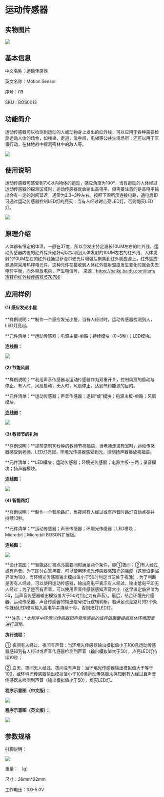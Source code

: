 # 运动传感器

## 实物图片
![](boson_运动传感器_实物图片.jpg)

## 基本信息
中文名称：运动传感器

英文名称：Motion Sensor

序号：i13

SKU：BOS0013

## 功能简介
运动传感器可以检测到运动的人或动物身上发出的红外线，可以应用于各种需要检测运动人体的场合，如楼梯，走道，洗手间，电梯等公共生活场所；还可以用于军事行动，在林地战中探测密林中的敌人等。

![](boson_运动传感器_模块简介.png)

## 使用说明
运动传感器可感受到7米以内物体的运动，感应角度为100°，当有运动的人体经过运动传感器的探测区域时，运动传感器就会输出高电平。但需要注意的是高电平输出会有一定的时间延迟，通常为2.3~3秒左右。按照下图所示连接电路，通电后即可通过运动传感器控制LED灯的亮灭：当有人经过时点亮LED灯，否则熄灭LED灯。

![](boson_运动传感器_使用说明.png)

## 原理介绍
人体都有恒定的体温，一般在37度，所以会发出特定波长10UM左右的红外线，运动传感器内置的红外探头刚好可以探测到人体发射的10UM左右的红外线。人体发射的10UM左右的红外线通过菲涅尔滤光片增强后聚集到红外感应源上，红外感应源通常采用热释电元件，这种元件在接收到人体红外辐射温度发生变化时就会失去电荷平衡，向外释放电荷，产生电信号。
来源：https://baike.baidu.com/item/热释电红外线传感器/578786

## 应用样例
#### (1) 感应发光小屋
**样例说明：**制作一个感应发光小屋，当有人经过时，运动传感器检测到人，LED灯亮起。

**元件清单：**运动传感器；电源主板-单路；持续模块（0~6秒）；LED模块。

**连线图：**

![](boson_运动传感器_应用样例1_连线图.png)

#### (2) 节能风扇
**样例说明：**利用声音传感器与运动传感器作为双重开关，控制风扇的启动与停止。有人时，风扇启动，无人时，风扇停止，达到节约能源的目的。

**元件清单：**运动传感器；声音传感器；逻辑“或”模块；电源主板-单路；风扇模块。

**连线图：**

![](boson_运动传感器_应用样例2_连线图.png)

#### (3) 教师节的礼物
**样例说明：**提前录制10秒钟的教师节祝福语，当老师走进教室时，运动传感器感受到老师，LED灯亮起，环境光传感器感受到光，控制扬声器播放祝福语。

**元件清单：**LED模块；运动传感器；环境光传感器；电源主板-三路；录音模块；扬声器模块。

**连线图：**

![](boson_运动传感器_应用样例3_连线图.png)

#### (4) 智能路灯
**样例说明：**制作一个智能路灯，当夜间有人经过或有声音时路灯自动点亮并持续10秒。

**元件清单：**运动传感器；声音传感器；环境光传感器；LED模块；Micro:bit；Micro:bit BOSON扩展板。

**连线图：**

![](boson_运动传感器_应用样例4_连线图.png)

**设计意图：**智能路灯被点亮需要同时满足两个条件，即①夜间；②有人经过或有声音。为了区分白天黑夜，可以使用环境光传感器感知光的强度（这里设定临界值为100，当环境光传感器输出模拟值小于50时判定当前处于夜晚）；为了判断是否有人经过，可以使用运动传感器，输出高电平表示有人经过，输出低电平即无人经过；为了是否有声音，可以使用声音传感器感知声音大小（这里设定临界值为50，当声音传感器输出模拟值大于50时判定为有声音）。最后，结合环境光传感器、运动传感器、声音传感器的输出信号进行逻辑判断，若满足点亮路灯的2个条件就给LED模块输入高电平并持续十秒，否则熄灯LED灯。

***注意：**本程序中环境光传感器和声音传感器的临界值需要根据具体环境因素进行调整。*

**执行流程：**

① 夜间有人经过、夜间有声音：当环境光传感器输出模拟值小于100且运动传感器感知到有人经过或声音传感器检测到声音（输出模拟值大于50），点亮LED灯持续10秒；

② 白天、夜间无人经过、夜间没有声音：当环境光传感器输出模拟值大于等于100，或环境光传感器输出模拟值小于100但运动传感器未感知到有人经过且声音传感器未检测到声音（输出模拟值小于50），熄灭LED灯。

**程序示意图（中文版）：**

![](boson_运动传感器_应用样例4_程序示意图中文版.png)

**程序示意图（英文版）：**

![](boson_运动传感器_应用样例4_程序示意图英文版.png)

## 参数规格
引脚说明：

![](boson_运动传感器_引脚说明.png)

重量： （g）

尺寸：26mm*22mm

工作电压：3.0-5.0V
